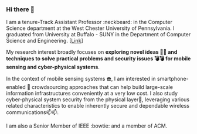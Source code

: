 ### Hi there 👋

I am a tenure-Track Assistant Professor :neckbeard: in the Computer Science department at the West Chester University of Pennsylvania. I graduated from University at Buffalo - SUNY in the Department of Computer Science and Engineering. [[Link](https://darlingtree.com/)]

My research interest broadly focuses on **exploring novel ideas :crystal_ball::crystal_ball: and techniques to solve practical problems and security issues :bomb::bomb: for mobile sensing and cyber-physical systems**. 

In the context of mobile sensing systems :telephone:, I am interested in smartphone-enabled :iphone: crowdsourcing approaches that can help build large-scale information infrastructures conveniently at a very low cost. I also study cyber-physical system security from the physical layer:electric_plug:, leveraging various related characteristics to enable inherently secure and dependable wireless communications:mailbox::mailbox:. 

I am also a Senior Member of IEEE :bowtie: and a member of ACM.


<!--
**quake0day/quake0day** is a ✨ _special_ ✨ repository because its `README.md` (this file) appears on your GitHub profile.

Here are some ideas to get you started:

- 🔭 I’m currently working on ...
- 🌱 I’m currently learning ...
- 👯 I’m looking to collaborate on ...
- 🤔 I’m looking for help with ...
- 💬 Ask me about ...
- 📫 How to reach me: ...
- 😄 Pronouns: ...
- ⚡ Fun fact: ...
-->

